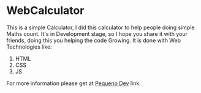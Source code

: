 # WebCalculator
This is a simple Calculator, I did this calculator to help people doing simple Maths count. It's in Development stage, so I hope you share it with your friends, doing this you helping the code Growing. It is done with Web Technologies like:

1. HTML
2. CSS
3. JS

For more information please get at [Pequeno Dev](https://www.facebook.com/pequenoDev) link.
